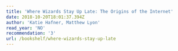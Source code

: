```yaml
---
title: 'Where Wizards Stay Up Late: The Origins of the Internet'
date: 2018-10-20T18:01:37.394Z
author: 'Katie Hafner, Matthew Lyon'
read_year: 'NO'
recommendation: '3'
url: /bookshelf/where-wizards-stay-up-late
---
```


